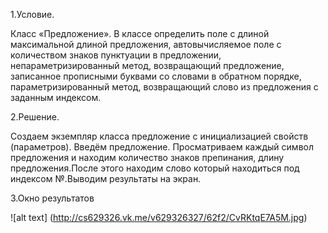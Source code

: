 1.Условие.

Класс «Предложение». В классе определить поле с длиной максимальной длиной
предложения, автовычисляемое поле с количеством знаков пунктуации в
предложении, непараметризированный метод, возвращающий предложение,
записанное прописными буквами со словами в обратном порядке,
параметризированный метод, возвращающий слово из предложения с заданным
индексом. 

2.Решение.

Создаем экземпляр класса предложение с инициализацией свойств (параметров). Введём предложение. Просматриваем каждый символ предложения и находим количество знаков препинания, длину предложения.После этого находим слово который находиться под индексом №.Выводим результаты на экран.

3.Окно результатов

![alt text] (http://cs629326.vk.me/v629326327/62f2/CvRKtqE7A5M.jpg)
